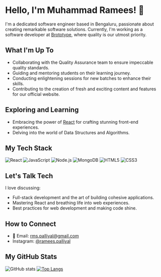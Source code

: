 # Hello, I'm Muhammad Ramees! 👋

I'm a dedicated software engineer based in Bengaluru, passionate about creating remarkable software solutions. Currently, I'm working as a software developer at [Brototype](https://brototype.com), where quality is our utmost priority.

## What I'm Up To

- Collaborating with the Quality Assurance team to ensure impeccable quality standards.
- Guiding and mentoring students on their learning journey.
- Conducting enlightening sessions for new batches to enhance their skills.
- Contributing to the creation of fresh and exciting content and features for our official website.

## Exploring and Learning

- Embracing the power of [React](https://reactjs.org/) for crafting stunning front-end experiences.
- Delving into the world of Data Structures and Algorithms.
  
## My Tech Stack

![React](https://img.shields.io/badge/React-Intermediate-blue)
![JavaScript](https://img.shields.io/badge/JavaScript-Intermediate-yellow)
![Node.js](https://img.shields.io/badge/Node.js-Intermediate-green)
![MongoDB](https://img.shields.io/badge/MongoDB-Intermediate-green)
![HTML5](https://img.shields.io/badge/HTML5-Intermediate-orange)
![CSS3](https://img.shields.io/badge/CSS3-Intermediate-orange)

## Let's Talk Tech

I love discussing:
- Full-stack development and the art of building cohesive applications.
- Mastering React and breathing life into web experiences.
- Best practices for web development and making code shine.

## How to Connect

- 📧 Email: [rms.palliyal@gmail.com](mailto:rms.palliyal@gmail.com)
- Instagram: [@ramees.palliyal](https://www.instagram.com/ramees.palliyal/)

## My GitHub Stats

![GitHub stats](https://github-readme-stats.vercel.app/api?username=muhammad-ramees&show_icons=true&theme=transparent)
[![Top Langs](https://github-readme-stats.vercel.app/api/top-langs/?username=muhammad-ramees&layout=compact&theme=vision-friendly-dark)](https://github.com/muhammad-ramees/github-readme-stats)

